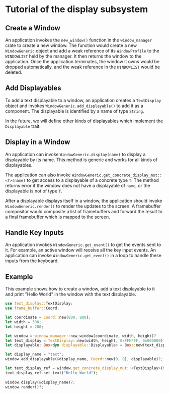 # Tutorial of the display subsystem

## Create a Window

An application invokes the `new_window()` function in the `window_manager` crate to create a new window. The function would create a new `WindowGeneric` object and add a weak reference of its `WindowProfile` to the `WINDOWLIST` held by the manager. It then returns the window to the application. Once the application terminates, the window it owns would be dropped automatically, and the weak reference in the `WINDOWLIST` would be deleted.

## Add Displayables

To add a text displayable to a window, an application creates a `TextDisplay` object and invokes `WindowGeneric.add_displayable()` to add it as a component. The displayable is identified by a name of type `String`. 

In the future, we will define other kinds of displayables which implement the `Displayable` trait.

## Display in a Window

An application can invoke `WindowGeneric.display(name)` to display a displayable by its name. This method is generic and works for all kinds of displayables. 

The application can also invoke `WindowGeneric.get_concrete_display_mut::<T>(name)` to get access to a displayable of a concrete type `T`. The method returns error if the window does not have a displayable of `name`, or the displayable is not of type `T`.

After a displayable displays itself in a window, the application should invoke `WindowGeneric.render()` to render the updates to the screen. A framebuffer compositor would composite a list of framebuffers and forward the result to a final framebuffer which is mapped to the screen.

## Handle Key Inputs
An application invokes `WindowGeneric.get_event()` to get the events sent to it. For example, an active window will receive all the key input events. An application can invoke `WindowGeneric.get_event()` in a loop to handle these inputs from the keyboard.

## Example
This example shows how to create a window, add a text displayable to it and print "Hello World" in the window with the text displayable.

```rust
use text_display::TextDisplay;
use frame_buffer::Coord;

let coordinate = Coord::new(800, 800);
let width = 300;
let height = 200;

let window = window_manager::new_window(coordinate, width, height)?
let text_display = TextDisplay::new(width, height, 0xFFFFFF, 0x000000)?
let displayable: Box<dyn displayable::Displayable> = Box::new(text_display);

let display_name = "text";
window.add_displayable(&display_name, Coord::new(0, 0), displayable)?;

let text_display_ref = window.get_concrete_display_mut::<TextDisplay>(&display_name)?;
text_display_ref.set_text("Hello World");
            
window.display(&display_name)?;
window.render()?;
```